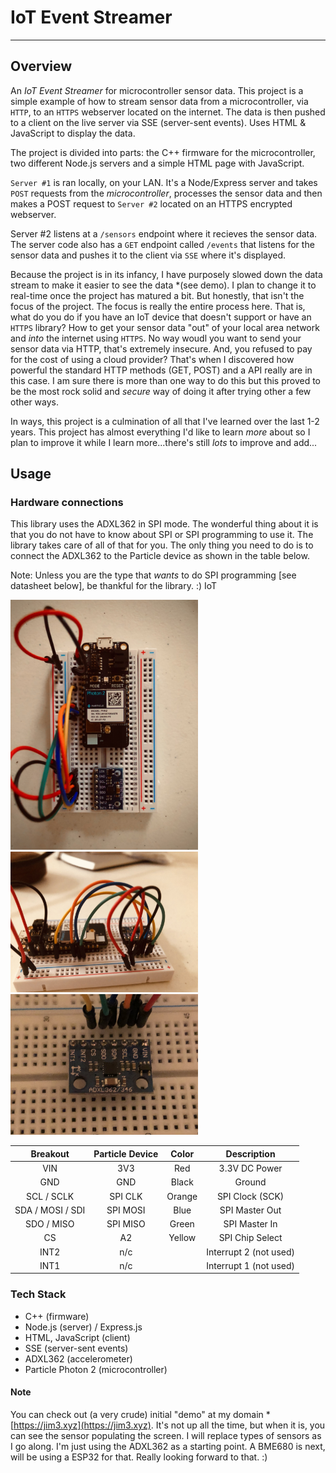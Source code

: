 # IoT Event Streamer

---

## Overview

An _IoT Event Streamer_ for microcontroller sensor data. This project is a simple example of how to stream sensor data from a microcontroller, via `HTTP`, to an `HTTPS` webserver located on the internet. The data is then pushed to a client on the live server via SSE (server-sent events). Uses HTML & JavaScript to display the data.

The project is divided into parts: the C++ firmware for the microcontroller, two different Node.js servers and a simple HTML page with JavaScript. 

`Server #1` is ran locally, on your LAN. It's a Node/Express server and takes `POST` requests from the _microcontroller_, processes the sensor data and then makes a POST request to `Server #2` located on an HTTPS encrypted webserver. 

Server #2 listens at a `/sensors` endpoint where it recieves the sensor data. The server code also has a `GET` endpoint called `/events` that listens for the sensor data and pushes it to the client via `SSE` where it's displayed.

Because the project is in its infancy, I have purposely slowed down the data stream to make it easier to see the data \*(see demo). I plan to change it to real-time once the project has matured a bit. But honestly, that isn't the focus of the project. The focus is really the entire process here. That is, what do you do if you have an IoT device that doesn't support or have an `HTTPS` library? How to get your sensor data "out" of your local area network and *into* the internet using `HTTPS`. No way woudl you want to send your sensor data via HTTP, that's extremely insecure. And, you refused to pay for the cost of using a cloud provider? That's when I discovered how powerful the standard HTTP methods (GET, POST) and a API really are in this case. I am sure there is more than one way to do this but this proved to be the most rock solid and *secure* way of doing it after trying other a few other ways.

In ways, this project is a culmination of all that I've learned over the last 1-2 years. This project has almost everything I'd like to learn *more* about so I plan to improve it while I learn more...there's still *lots* to improve and add...

## Usage

### Hardware connections

This library uses the ADXL362 in SPI mode. The wonderful thing about it is that you do not have to know about SPI or SPI programming to use it. The library takes care of all of that for you. The only thing you need to do is to connect the ADXL362 to the Particle device as shown in the table below.

Note: Unless you are the type that _wants_ to do SPI programming [see datasheet below], be thankful for the library. :)
IoT 

<img src="images/01-adxl362.jpg" alt="adxl362" width="300"/><br>
<img src="images/02-adxl362.jpg" alt="adxl362" width="300"/>
<img src="images/03-adxl362.jpg" alt="adxl362" width="300"/>

|     Breakout     | Particle Device | Color  |      Description       |
| :--------------: | :-------------: | :----: | :--------------------: |
|       VIN        |       3V3       |  Red   |     3.3V DC Power      |
|       GND        |       GND       | Black  |         Ground         |
|    SCL / SCLK    |     SPI CLK     | Orange |    SPI Clock (SCK)     |
| SDA / MOSI / SDI |    SPI MOSI     |  Blue  |     SPI Master Out     |
|    SDO / MISO    |    SPI MISO     | Green  |     SPI Master In      |
|        CS        |       A2        | Yellow |    SPI Chip Select     |
|       INT2       |       n/c       |        | Interrupt 2 (not used) |
|       INT1       |       n/c       |        | Interrupt 1 (not used) |

### Tech Stack

-   C++ (firmware)
-   Node.js (server) / Express.js
-   HTML, JavaScript (client)
-   SSE (server-sent events)
-   ADXL362 (accelerometer)
-   Particle Photon 2 (microcontroller)

#### Note

You can check out (a very crude) initial "demo" at my domain \*[https://jim3.xyz](https://jim3.xyz). It's not up all the time, but when it is, you can see the sensor populating the screen. I will replace types of sensors as I go along. I'm just using the ADXL362 as a starting point. A BME680 is next, will be using a ESP32 for that. Really looking forward to that. :)
